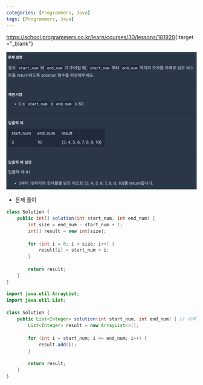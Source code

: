 ```yaml
---
categories: [Programmers, Java]
tags: [Programmers, Java] 
---
```


<https://school.programmers.co.kr/learn/courses/30/lessons/181920>{:target="_blank"}

![문제](/assets/img/programmers/java/%EC%B9%B4%EC%9A%B4%ED%8A%B8_%EC%97%85.png)

- 문제 풀이

```java
class Solution {
    public int[] solution(int start_num, int end_num) {
        int size = end_num - start_num + 1;
        int[] result = new int[size];

        for (int i = 0; i < size; i++) {
            result[i] = start_num + i;
        }

        return result;
    }
}
```
```java
import java.util.ArrayList;
import java.util.List;

class Solution {
    public List<Integer> solution(int start_num, int end_num) { // 시작 숫자부터 끝 숫자까지 반복하면서 리스트에 숫자를 추가하는 경우
        List<Integer> result = new ArrayList<>();

        for (int i = start_num; i <= end_num; i++) {
            result.add(i);
        }

        return result;
    }
}
```

